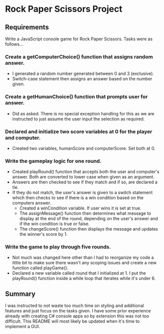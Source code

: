 # Rock Paper Scissors Project

## Requirements
Write a JavaScript console game for Rock Paper Scissors. Tasks were as follows...

### Create a getComputerChoice() function that assigns random answer.
- I generated a random number generated between 0 and 3 (exclusive).
- Switch-case statement then assigns an answer based on the number given.
### Create a getHumanChoice() function that prompts user for answer.
- Did as asked. There is no special exception handling for this as we are instructed to just assume the user input the selection as required.
### Declared and initialize two score variables at 0 for the player and computer.
- Created two variables, humanScore and computerScore. Set both at 0.
### Write the gameplay logic for one round.
- Created playRound() function that accepts both the user and computer's answer. Both are converted to lower case when given as an argument.
- Answers are then checked to see if they match and if so, are declared a tie.
- If they do not match, the user's answer is given to a switch statement which then checks to see if there is a win condition based on the computers answer. 
    - Created a winCondition variable. If user wins it is set at true.
    - The assignMessage() function then determines what message to display at the end of the round, depending on the user's answer and if the win condition is true or false.
    - The changeScore() function then displays the message and updates the winner's score by 1.
### Write the game to play through five rounds.
- Not much was changed here other than I had to reorganize my code a little bit to make sure there wasn't any scoping issues and create a new function called playGame().
- Declared a new variable called round that I initialized at 1. I put the playRound() function inside a while loop that iterates while it's under 6.

## Summary
I was instructed to not waste too much time on styling and additional features and just focus on the tasks given. I have some prior experience already with creating C# console apps so by extension this was not too difficult. This README will most likely be updated when it's time to implement a GUI.